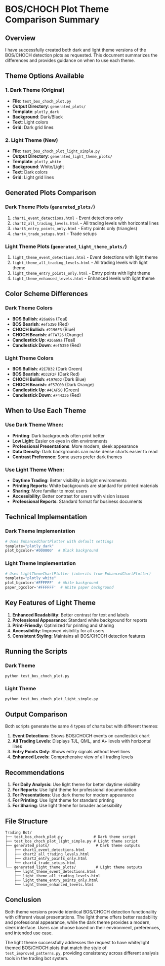 # BOS/CHOCH Plot Theme Comparison Summary

## Overview

I have successfully created both dark and light theme versions of the BOS/CHOCH detection plots as requested. This document summarizes the differences and provides guidance on when to use each theme.

## Theme Options Available

### 1. **Dark Theme (Original)**
- **File**: `test_bos_choch_plot.py`
- **Output Directory**: `generated_plots/`
- **Template**: `plotly_dark`
- **Background**: Dark/Black
- **Text**: Light colors
- **Grid**: Dark grid lines

### 2. **Light Theme (New)**
- **File**: `test_bos_choch_plot_light_simple.py`
- **Output Directory**: `generated_light_theme_plots/`
- **Template**: `plotly_white`
- **Background**: White/Light
- **Text**: Dark colors
- **Grid**: Light grid lines

## Generated Plots Comparison

### Dark Theme Plots (`generated_plots/`)
1. `chart1_event_detections.html` - Event detections only
2. `chart2_all_trading_levels.html` - All trading levels with horizontal lines
3. `chart3_entry_points_only.html` - Entry points only (triangles)
4. `chart4_trade_setups.html` - Trade setups

### Light Theme Plots (`generated_light_theme_plots/`)
1. `light_theme_event_detections.html` - Event detections with light theme
2. `light_theme_all_trading_levels.html` - All trading levels with light theme
3. `light_theme_entry_points_only.html` - Entry points with light theme
4. `light_theme_enhanced_levels.html` - Enhanced levels with light theme

## Color Scheme Differences

### Dark Theme Colors
- **BOS Bullish**: `#26a69a` (Teal)
- **BOS Bearish**: `#ef5350` (Red)
- **CHOCH Bullish**: `#2196F3` (Blue)
- **CHOCH Bearish**: `#FFA726` (Orange)
- **Candlestick Up**: `#26a69a` (Teal)
- **Candlestick Down**: `#ef5350` (Red)

### Light Theme Colors
- **BOS Bullish**: `#2E7D32` (Dark Green)
- **BOS Bearish**: `#D32F2F` (Dark Red)
- **CHOCH Bullish**: `#1976D2` (Dark Blue)
- **CHOCH Bearish**: `#F57C00` (Dark Orange)
- **Candlestick Up**: `#4CAF50` (Green)
- **Candlestick Down**: `#F44336` (Red)

## When to Use Each Theme

### Use Dark Theme When:
- **Printing**: Dark backgrounds often print better
- **Low Light**: Easier on eyes in dim environments
- **Professional Presentations**: More modern, sleek appearance
- **Data Density**: Dark backgrounds can make dense charts easier to read
- **Contrast Preference**: Some users prefer dark themes

### Use Light Theme When:
- **Daytime Trading**: Better visibility in bright environments
- **Printing Reports**: White backgrounds are standard for printed materials
- **Sharing**: More familiar to most users
- **Accessibility**: Better contrast for users with vision issues
- **Professional Reports**: Standard format for business documents

## Technical Implementation

### Dark Theme Implementation
```python
# Uses EnhancedChartPlotter with default settings
template="plotly_dark"
plot_bgcolor='#000000'  # Black background
```

### Light Theme Implementation
```python
# Uses LightThemeChartPlotter (inherits from EnhancedChartPlotter)
template="plotly_white"
plot_bgcolor='#FFFFFF'  # White background
paper_bgcolor='#FFFFFF'  # White paper background
```

## Key Features of Light Theme

1. **Enhanced Readability**: Better contrast for text and labels
2. **Professional Appearance**: Standard white background for reports
3. **Print-Friendly**: Optimized for printing and sharing
4. **Accessibility**: Improved visibility for all users
5. **Consistent Styling**: Maintains all BOS/CHOCH detection features

## Running the Scripts

### Dark Theme
```bash
python test_bos_choch_plot.py
```

### Light Theme
```bash
python test_bos_choch_plot_light_simple.py
```

## Output Comparison

Both scripts generate the same 4 types of charts but with different themes:

1. **Event Detections**: Shows BOS/CHOCH events on candlestick chart
2. **All Trading Levels**: Displays TJL, QML, and A+ levels with horizontal lines
3. **Entry Points Only**: Shows entry signals without level lines
4. **Enhanced Levels**: Comprehensive view of all trading levels

## Recommendations

1. **For Daily Analysis**: Use light theme for better daytime visibility
2. **For Reports**: Use light theme for professional documentation
3. **For Presentations**: Use dark theme for modern appearance
4. **For Printing**: Use light theme for standard printing
5. **For Sharing**: Use light theme for broader accessibility

## File Structure

```
Trading Bot/
├── test_bos_choch_plot.py              # Dark theme script
├── test_bos_choch_plot_light_simple.py # Light theme script
├── generated_plots/                     # Dark theme outputs
│   ├── chart1_event_detections.html
│   ├── chart2_all_trading_levels.html
│   ├── chart3_entry_points_only.html
│   └── chart4_trade_setups.html
└── generated_light_theme_plots/         # Light theme outputs
    ├── light_theme_event_detections.html
    ├── light_theme_all_trading_levels.html
    ├── light_theme_entry_points_only.html
    └── light_theme_enhanced_levels.html
```

## Conclusion

Both theme versions provide identical BOS/CHOCH detection functionality with different visual presentations. The light theme offers better readability and professional appearance, while the dark theme provides a modern, sleek interface. Users can choose based on their environment, preferences, and intended use case.

The light theme successfully addresses the request to have white/light themed BOS/CHOCH plots that match the style of `test_improved_patterns.py`, providing consistency across different analysis tools in the trading bot system.
